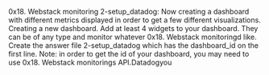 0x18. Webstack monitoring
2-setup_datadog: Now creating a dashboard with different metrics displayed in order to get a few different visualizations. Creating a new dashboard. Add at least 4 widgets to your dashboard. They can be of any type and monitor whatever 0x18. Webstack monitoringd like. Create the answer file 2-setup_datadog which has the dashboard_id on the first line. Note: in order to get the id of your dashboard, you may need to use 0x18. Webstack monitorings API.Datadogyou
